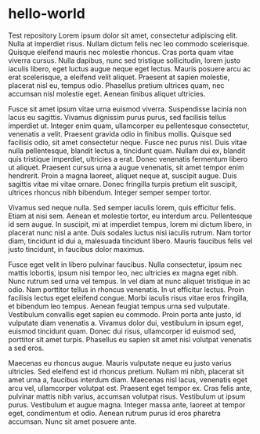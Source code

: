 # hello-world
Test repository
Lorem ipsum dolor sit amet, consectetur adipiscing elit. Nulla at imperdiet risus. Nullam dictum felis nec leo commodo scelerisque. Quisque eleifend mauris nec molestie rhoncus. Cras porta quam vitae viverra cursus. Nulla dapibus, nunc sed tristique sollicitudin, lorem justo iaculis libero, eget luctus augue neque eget lectus. Mauris posuere arcu ac erat scelerisque, a eleifend velit aliquet. Praesent at sapien molestie, placerat nisl eu, tempus odio. Phasellus pretium ultrices quam, nec accumsan nisl molestie eget. Aenean finibus aliquet ultricies.

Fusce sit amet ipsum vitae urna euismod viverra. Suspendisse lacinia non lacus eu sagittis. Vivamus dignissim purus purus, sed facilisis tellus imperdiet ut. Integer enim quam, ullamcorper eu pellentesque consectetur, venenatis a velit. Praesent gravida odio in finibus mollis. Quisque sed facilisis odio, sit amet consectetur neque. Fusce nec purus nisl. Duis vitae nulla pellentesque, blandit lectus a, tincidunt quam. Nullam dui ex, blandit quis tristique imperdiet, ultricies a erat. Donec venenatis fermentum libero ut aliquet. Praesent cursus urna a augue venenatis, sit amet tempor enim hendrerit. Proin a magna laoreet, aliquet neque at, suscipit augue. Duis sagittis vitae mi vitae ornare. Donec fringilla turpis pretium elit suscipit, ultrices rhoncus nibh bibendum. Integer semper semper tortor.

Vivamus sed neque nulla. Sed semper iaculis lorem, quis efficitur felis. Etiam at nisi sem. Aenean et molestie tortor, eu interdum arcu. Pellentesque id sem augue. In suscipit, mi at imperdiet tempus, lorem mi dictum libero, in placerat nunc nisl a ante. Duis sodales luctus nisi iaculis rutrum. Nam tortor diam, tincidunt id dui a, malesuada tincidunt libero. Mauris faucibus felis vel justo tincidunt, in faucibus dolor maximus.

Fusce eget velit in libero pulvinar faucibus. Nulla consectetur, ipsum nec mattis lobortis, ipsum nisi tempor leo, nec ultricies ex magna eget nibh. Nunc rutrum sed urna vel tempus. In vel diam at nunc aliquet tristique in ac odio. Nam porttitor tellus in rhoncus venenatis. In ut efficitur lectus. Proin facilisis lectus eget eleifend congue. Morbi iaculis risus vitae eros fringilla, et bibendum leo tempus. Aenean feugiat tempus urna sed vulputate. Vestibulum convallis eget sapien eu commodo. Proin porta ante justo, id vulputate diam venenatis a. Vivamus dolor dui, vestibulum in ipsum eget, euismod tincidunt quam. Donec dui risus, ullamcorper id euismod sed, porttitor sit amet turpis. Phasellus eu sapien sit amet nisi volutpat venenatis a sed eros.

Maecenas eu rhoncus augue. Mauris vulputate neque eu justo varius ultricies. Sed eleifend est id rhoncus pretium. Nullam mi nibh, placerat sit amet urna a, faucibus interdum diam. Maecenas nisl lacus, venenatis eget arcu vel, ullamcorper volutpat est. Praesent eget tempor ex. Cras felis ante, pulvinar mattis nibh varius, accumsan volutpat risus. Vestibulum ut ipsum purus. Vestibulum et augue magna. Integer massa ante, laoreet at tempor eget, condimentum et odio. Aenean rutrum purus id eros pharetra accumsan. Nunc sit amet posuere ante.
